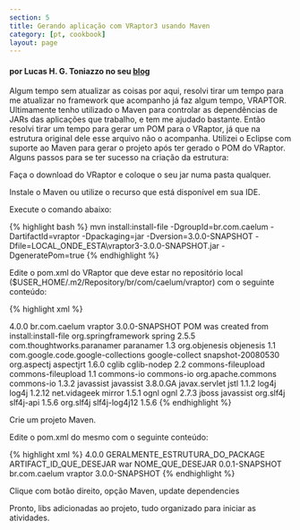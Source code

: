 ```yaml
---
section: 5
title: Gerando aplicação com VRaptor3 usando Maven
category: [pt, cookbook]
layout: page
---
```


<h4>por Lucas H. G. Toniazzo no seu <a href="http://www.lucas.hgt.nom.br/wordpress/?p=107">blog</a></h4>


Algum tempo sem atualizar as coisas por aqui, resolvi tirar um tempo para me atualizar no framework que acompanho já faz algum tempo, VRAPTOR.
Ultimamente tenho utilizado o Maven para controlar as dependências de JARs das aplicações que trabalho, e tem me ajudado bastante. Então resolvi tirar um tempo para gerar um POM para o VRaptor, já que na estrutura original dele esse arquivo não o acompanha.
Utilizei o Eclipse com suporte ao Maven para gerar o projeto após ter gerado o POM do VRaptor.
Alguns passos para se ter sucesso na criação da estrutura:

Faça o download do VRaptor e coloque o seu jar numa pasta qualquer.

Instale o Maven ou utilize o recurso que está disponível em sua IDE.

Execute o comando abaixo:

{% highlight bash %}
mvn install:install-file -DgroupId=br.com.caelum -DartifactId=vraptor 
	-Dpackaging=jar -Dversion=3.0.0-SNAPSHOT 
	-Dfile=LOCAL_ONDE_ESTA\vraptor3-3.0.0-SNAPSHOT.jar -DgeneratePom=true
{% endhighlight %}

Edite o pom.xml do VRaptor que deve estar no repositório local ($USER_HOME/.m2/Repository/br/com/caelum/vraptor) com o seguinte conteúdo:

{% highlight xml %}
<?xml version="1.0" encoding="UTF-8"?>
<project
    xsi:schemaLocation="http://maven.apache.org/POM/4.0.0 
                        http://maven.apache.org/xsd/maven-4.0.0.xsd"
    xmlns="http://maven.apache.org/POM/4.0.0" 
    xmlns:xsi="http://www.w3.org/2001/XMLSchema-instance">
    <modelVersion>4.0.0</modelVersion>
    <groupId>br.com.caelum</groupId>
    <artifactId>vraptor</artifactId>
    <version>3.0.0-SNAPSHOT</version>
    <description>POM was created from install:install-file</description>
    <dependencies>
        <dependency>
            <groupId>org.springframework</groupId>
            <artifactId>spring</artifactId>
            <version>2.5.5</version>
        </dependency>
        <dependency>
            <groupId>com.thoughtworks.paranamer</groupId>
            <artifactId>paranamer</artifactId>
            <version>1.3</version>
        </dependency>
        <dependency>
            <groupId>org.objenesis</groupId>
            <artifactId>objenesis</artifactId>
            <version>1.1</version>
        </dependency>
        <dependency>
            <groupId>com.google.code.google-collections</groupId>
            <artifactId>google-collect</artifactId>
            <version>snapshot-20080530</version>
        </dependency>
        <dependency>
            <groupId>org.aspectj</groupId>
            <artifactId>aspectjrt</artifactId>
            <version>1.6.0</version>
        </dependency>
        <dependency>
            <groupId>cglib</groupId>
            <artifactId>cglib-nodep</artifactId>
            <version>2.2</version>
        </dependency>
        <dependency>
            <groupId>commons-fileupload</groupId>
            <artifactId>commons-fileupload</artifactId>
            <version>1.1</version>
            <exclusions>
                <exclusion>
                    <groupId>commons-io</groupId>
                    <artifactId>commons-io</artifactId>
                </exclusion>
            </exclusions>
        </dependency>
        <dependency>
            <groupId>org.apache.commons</groupId>
            <artifactId>commons-io</artifactId>
            <version>1.3.2</version>
        </dependency>
        <dependency>
            <groupId>javassist</groupId>
            <artifactId>javassist</artifactId>
            <version>3.8.0.GA</version>
        </dependency>
        <dependency>
            <groupId>javax.servlet</groupId>
            <artifactId>jstl</artifactId>
            <version>1.1.2</version>
        </dependency>
        <dependency>
            <groupId>log4j</groupId>
            <artifactId>log4j</artifactId>
            <version>1.2.12</version>
        </dependency>
        <dependency>
            <groupId>net.vidageek</groupId>
            <artifactId>mirror</artifactId>
            <version>1.5.1</version>
        </dependency>
        <dependency>
            <groupId>ognl</groupId>
            <artifactId>ognl</artifactId>
            <version>2.7.3</version>
            <exclusions>
                <exclusion>
                    <groupId>jboss</groupId>
                    <artifactId>javassist</artifactId>
                </exclusion>
            </exclusions>
        </dependency>
        <dependency>
            <groupId>org.slf4j</groupId>
            <artifactId>slf4j-api</artifactId>
            <version>1.5.6</version>
        </dependency>
        <dependency>
            <groupId>org.slf4j</groupId>
            <artifactId>slf4j-log4j12</artifactId>
            <version>1.5.6</version>
        </dependency>
    </dependencies>
</project>
{% endhighlight %}

Crie um projeto Maven.

Edite o pom.xml do mesmo com o seguinte conteúdo:

{% highlight xml %}
<project xmlns="http://maven.apache.org/POM/4.0.0" 
        xmlns:xsi="http://www.w3.org/2001/XMLSchema-instance"
    xsi:schemaLocation="http://maven.apache.org/POM/4.0.0 
                        http://maven.apache.org/maven-v4_0_0.xsd">
    <modelVersion>4.0.0</modelVersion>
    <groupId>GERALMENTE_ESTRUTURA_DO_PACKAGE</groupId>
    <artifactId>ARTIFACT_ID_QUE_DESEJAR</artifactId>
    <packaging>war</packaging>
    <name>NOME_QUE_DESEJAR</name>
    <version>0.0.1-SNAPSHOT</version>
    <dependencies>
        <dependency>
            <groupId>br.com.caelum</groupId>
            <artifactId>vraptor</artifactId>
            <version>3.0.0-SNAPSHOT</version>
        </dependency>
    </dependencies>
</project>
{% endhighlight %}

Clique com botão direito, opção Maven, update dependencies

Pronto, libs adicionadas ao projeto, tudo organizado para iniciar as atividades.
